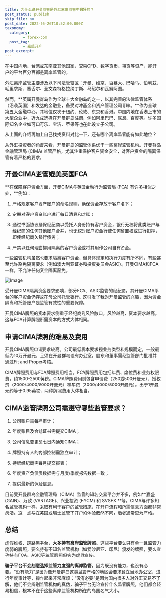 ```yaml
---
title: 为什么说开曼监管是外汇离岸监管中最好的？
post_status: publish
skip_file: no
post_date: 2022-05-26T10:52:00.000Z
taxonomy:
  category:
        - forex-com
  post_tag:
        - 嘉盛开户
post_excerpt: 
---
```

在中国内地、台湾或东南亚其他国家，交易CFD、数字货币、期货等资产，能开户的平台百分百都是离岸监管的。

外汇离岸监管主要涉及以下司法管辖区：开曼、维京、百慕大、巴哈马、伯利兹、毛里求斯、塞舌尔、圣文森特格拉纳丁斯、马绍尔和瓦努阿图。

然而，**英属开曼群岛作为全球十大金融岛屿之一，以其完善的法律监管体系（沿袭英国）和发达的金融业，备受对冲基金和资产管理公司青睐。**作为全球第五大金融中心，其地位仅次于纽约、伦敦、东京和香港。中国内地在香港上市的大型企业中，近九成选择在开曼群岛注册，例如阿里巴巴、联想、百度等。许多国际知名企业如可口可乐、宝洁、苹果等也在此设立子公司。

从上面的介绍再加上自己找找资料对比一下，还有哪个离岸监管能有如此地位？

从外汇投资者的角度来看，开曼群岛的监管体系优于一些离岸监管机构。开曼群岛金融管理局 (CIMA) 监管严格，尤其注重保护客户资金安全，对客户资金的隔离保管有着严格的要求。

## 开曼CIMA监管媲美英国FCA

**在保障客户资金方面，开曼CIMA与英国金融行为监管局 (FCA) 有许多相似之处，**例如：

1. 严格规定客户资产账户的命名规则，确保资金存放于客户名下；

1. 定期对客户资金账户进行每日清算和对账；

1. 通过书面协议确保经纪商以受托人身份持有客户资金，银行无权将此类账户与经纪商的任何其他账户合并，也无权对账户资金行使任何留置权或进行扣押，即使经纪商欠银行债务；

1. 严禁以任何理由挪用隔离的客户资金或将其用作公司自有资金。

一些监管机构虽然也要求隔离客户资金，但具体规定和执行力度有所不同，有些甚至允许豁免隔离要求（例如澳大利亚证券和投资委员会ASIC）。开曼CIMA和FCA一样，不允许任何资金隔离豁免。

![Image](https://prod-files-secure.s3.us-west-2.amazonaws.com/39ed1227-6d7d-4570-be36-9ccd4a2c4241/bd849744-3fcb-4a37-8312-357962c8f065/image.png?X-Amz-Algorithm=AWS4-HMAC-SHA256&X-Amz-Content-Sha256=UNSIGNED-PAYLOAD&X-Amz-Credential=ASIAZI2LB466TCS346KO%2F20250417%2Fus-west-2%2Fs3%2Faws4_request&X-Amz-Date=20250417T101334Z&X-Amz-Expires=3600&X-Amz-Security-Token=IQoJb3JpZ2luX2VjENL%2F%2F%2F%2F%2F%2F%2F%2F%2F%2FwEaCXVzLXdlc3QtMiJHMEUCIFU9c%2FLntovFFtJV1AufsYTKGoe2cbsjXLFxNKLlLkvwAiEAmw1Z7P1QQFYNRIFZDG0bAJZc2OZYHsP7XifdyBXJ0y0q%2FwMIWxAAGgw2Mzc0MjMxODM4MDUiDKwjvLuNuuPpQaW8OircA4949xsBnZwefGc0mSSBRrgdFsnbRPdxlH1F6Ik0ns3IefdS9cQV7A0acOqCvvYq2QtYCQptmZVUMPVlDabTLAcR876ijCs3MmUz%2Fou1D7DAUU7eoKm3%2B1F24pvlQXmqHhkMLVMiAml4WLwQZ8bCuzcjxM%2FvDXxZvrbPfXlUfS1l4vuPClrPdEB2YAaJlu1N%2BzQV2m2IkN3BL5avyBEQtSrcVTiAWj0CFu29iUMol6u0maVysLMWAS3rkkfY%2F37vsQLfUVGvXyzxMWjofAhJOZDgo1iTT55L1kXdd5pPrkZGIJYY%2B%2Bo95S3KsUKAA8pWI1ZDRehI0aa6EUMnQaj4mSKKN1%2BGVK%2FH3ab1L0B%2BlQSpTmYK5ciAq9BG8DGnFfxS5lMWjGXQCiT1DxgUxUi25ZfncCerg5A0U%2Fz2EZDCWZy1PHAUdYImd8qGfvtix6fHElfqxrfzSuZdCa2v0dkPmhwMfwzl6DEYBr%2BB8Iq7zV1YN%2BDcOKmT%2FquAmYuuzJj2vh%2F3PQvwF4QasEr2oYFx8XREeROnjrawP3OgbpYvv2Yh42zxiyfUsqFYho2UZQnJ248tQbwAr68xbtD%2FZ93V2fuPpHpNmo5%2B4rLP8oFBlsKcWfIMPT%2BYuMEUnyP%2FMMKTg8AGOqUBIdUa6Y2zTUNut5zpwlTsXF5Z3CcqTe%2ByQSOA%2Bgp4eaz49gq72AIDu3a9WIo5wtcKhvMMkdcZiahoAxJwxeeRKP27iRW4rt761VDzHAmcGj5gKe5xGjHsbnSVsmzelLdnELnue2A5ZJUX4ZMDnW2MM4MrTRtnoFLslAzgCSvqZ4BVEhIXNq03wcISvWnql0viwhvRxduCtnlKhfdq2Oq5Sju%2Frv0s&X-Amz-Signature=873f0a0fdf0dc3c338a699ffeec74d7ef2b6725946b1b1233aeab70264246d5c&X-Amz-SignedHeaders=host&x-id=GetObject)

受开曼CIMA隔离资金要求影响，部分FCA、ASIC监管的经纪商，其开曼CIMA平台的客户资金仍存放在母公司托管银行。这引发了我对开曼监管的兴趣，因为资金隔离和托管账户是监管有效性的重要保障。

开曼CIMA牌照的资本要求侧重于经纪商的风险敞口，风险越高，资本要求越高。这与FCA计算牌照所需资本的方式大体相同。

## **申请CIMA牌照的难易及费用**

开曼CIMA牌照申请要求较高。公司最低资本要求视业务类型和规模而定，一般最低为10万开曼元，且须在开曼群岛设有办公室，股东和董事需经监管部门批准并通过Fit and Proper考核。

CIMA牌照费用与FCA牌照费用相当。FCA牌照费用包括年费、席位费和业务权限费，约1500-2500英镑。CIMA牌照费用则包含申请费（250或500开曼元）、授权费（2000/4000/8000开曼元）和年费（2000/4000/8000开曼元）。由于1开曼元约等于0.95英镑，两种牌照费用大体相当。

## CIMA监管牌照公司需遵守哪些监管要求？

1. 公司账户需每年审计；

1. 年度账目及合规证书需提交CIMA；

1. 公司信息变更须七日内通知CIMA；

1. 牌照持有人的内部控制需独立审计；

1. 持牌经纪商需每月提交报表；

1. 年度资产负债表数据需与月度/季度报告数据一致；

1. 提供最新的保险信息。

目前受开曼群岛金融管理局（CIMA）监管的知名交易平台并不多，例如**嘉盛 (GAIN)、万致 (VANTAGE)、兴业投资 (HYCM) 和 SVSFX **等。CIMA与许多知名监管机构一样，采取有利于客户的监管措施，在开户流程和所需信息方面都非常灵活。这一点与在英国或瑞士监管下开户的体验截然不同，后者通常更为严格。

## 总结

虚假维权、跑路黑平台，**大多持有离岸监管牌照**。这些平台要么只有单一且监管力度弱的牌照，要么持有不知名监管机构（如爱沙尼亚、印尼）颁发的牌照，要么宣称持有FCA、ASIC等监管牌照但实为虚假宣传。

**骗子平台不会刻意选择监管力度强的离岸监管**，因为既没有能力，也没有必要。“没有能力”是因为像开曼群岛这类监管严格的地区会要求设立当地办公室、进行年度审计等，操作起来非常麻烦；“没有必要”是因为国内很多人对外汇交易不了解，他们不会辨别监管机构的真伪，骗子平台无论宣传什么监管牌照，他们都会轻易相信，根本不在乎这些离岸监管机构所在的岛国名气大小。